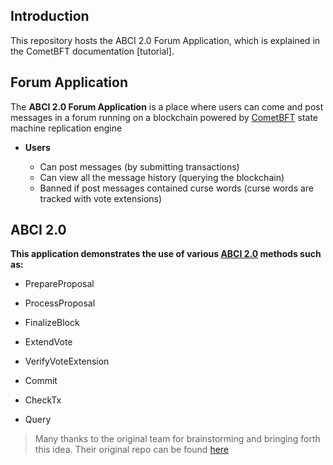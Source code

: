 ## Introduction

This repository hosts the ABCI 2.0 Forum Application, which is explained in the CometBFT documentation [tutorial].
## Forum Application

The **ABCI 2.0 Forum Application** is a place where users can come and post messages in a forum running on a 
blockchain powered by [CometBFT](https://github.com/cometbft/cometbft) state machine replication engine

- **Users**

   - Can post messages (by submitting transactions)
   - Can view all the message history (querying the blockchain)
   - Banned if post messages contained curse words (curse words are tracked with vote extensions) 

## ABCI 2.0

**This application demonstrates the use of various [ABCI 2.0](https://docs.cometbft.com/v1.0/spec/abci/) methods such as:**

- PrepareProposal
- ProcessProposal
- FinalizeBlock
- ExtendVote
- VerifyVoteExtension
- Commit


- CheckTx
- Query

> Many thanks to the original team for brainstorming and bringing forth this idea. Their original repo can be found [here](https://github.com/interchainio/forum)

